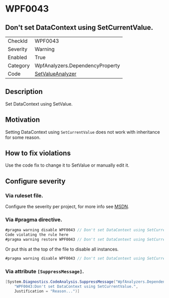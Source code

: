 # WPF0043
## Don't set DataContext using SetCurrentValue.

<!-- start generated table -->
<table>
  <tr>
    <td>CheckId</td>
    <td>WPF0043</td>
  </tr>
  <tr>
    <td>Severity</td>
    <td>Warning</td>
  </tr>
  <tr>
    <td>Enabled</td>
    <td>True</td>
  </tr>
  <tr>
    <td>Category</td>
    <td>WpfAnalyzers.DependencyProperty</td>
  </tr>
  <tr>
    <td>Code</td>
    <td><a href="https://github.com/DotNetAnalyzers/WpfAnalyzers/blob/master/WpfAnalyzers/Analyzers/SetValueAnalyzer.cs">SetValueAnalyzer</a></td>
  </tr>
</table>
<!-- end generated table -->

## Description

Set DataContext using SetValue.

## Motivation

Setting DataContext using `SetCurrentValue` does not work with inheritance for some reason.

## How to fix violations

Use the code fix to change it to SetValue or manually edit it.

<!-- start generated config severity -->
## Configure severity

### Via ruleset file.

Configure the severity per project, for more info see [MSDN](https://msdn.microsoft.com/en-us/library/dd264949.aspx).

### Via #pragma directive.
```C#
#pragma warning disable WPF0043 // Don't set DataContext using SetCurrentValue.
Code violating the rule here
#pragma warning restore WPF0043 // Don't set DataContext using SetCurrentValue.
```

Or put this at the top of the file to disable all instances.
```C#
#pragma warning disable WPF0043 // Don't set DataContext using SetCurrentValue.
```

### Via attribute `[SuppressMessage]`.

```C#
[System.Diagnostics.CodeAnalysis.SuppressMessage("WpfAnalyzers.DependencyProperty", 
    "WPF0043:Don't set DataContext using SetCurrentValue.", 
    Justification = "Reason...")]
```
<!-- end generated config severity -->